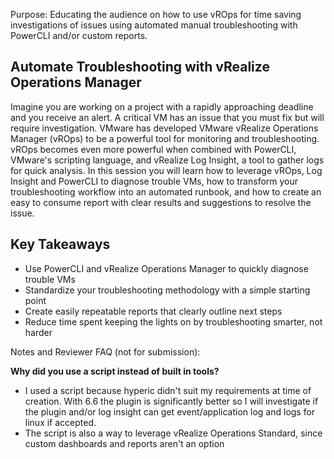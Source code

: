 Purpose: Educating the audience on how to use vROps for time saving investigations of issues using automated manual troubleshooting with PowerCLI and/or custom reports.


## Automate Troubleshooting with vRealize Operations Manager

Imagine you are working on a project with a rapidly approaching deadline and you receive an alert. A critical VM has an issue that you must fix but will require investigation. VMware has developed VMware vRealize Operations Manager (vROps) to be a powerful tool for monitoring and troubleshooting. vROps becomes even more powerful when combined with PowerCLI, VMware's scripting language, and vRealize Log Insight, a tool to gather logs for quick analysis. In this session you will learn how to leverage vROps, Log Insight and PowerCLI to diagnose trouble VMs, how to transform your troubleshooting workflow into an automated runbook, and how to create an easy to consume report with clear results and suggestions to resolve the issue.

## Key Takeaways

* Use PowerCLI and vRealize Operations Manager to quickly diagnose trouble VMs
* Standardize your troubleshooting methodology with a simple starting point
* Create easily repeatable reports that clearly outline next steps
* Reduce time spent keeping the lights on by troubleshooting smarter, not harder




Notes and Reviewer FAQ (not for submission):

**Why did you use a script instead of built in tools?**
* I used a script because hyperic didn't suit my requirements at time of creation. With 6.6 the plugin is significantly better so I will investigate if the plugin and/or log insight can get event/application log and logs for linux if accepted.
* The script is also a way to leverage vRealize Operations Standard, since custom dashboards and reports aren't an option
